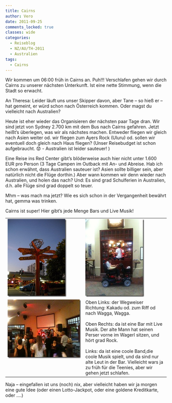 ```yaml
---
title: Cairns
author: Vero
date: 2011-09-25
comments_locked: true
classes: wide
categories:
  - Reiseblog
  - NZ/AU/TH-2011
  - Australien
tags:
  - Cairns
---
```


<p>Wir kommen um 06:00 früh in Cairns an. Puh!!! Verschlafen gehen wir durch Cairns zu unserer nächsten Unterkunft. Ist eine nette Stimmung, wenn die Stadt so erwacht.</p>  <p>An Theresa: Leider läuft uns unser Skipper davon, aber Tane – so hieß er – hat gemeint, er würd schon nach Österreich kommen. Oder magst du vielleicht nach Australien?</p>  <p>Heute ist eher wieder das Organisieren der nächsten paar Tage dran. Wir sind jetzt von Sydney 2.700 km mit dem Bus nach Cairns gefahren. Jetzt heißt’s überlegen, was wir als nächstes machen. Entweder fliegen wir gleich nach Asien weiter od. wir fliegen zum Ayers Rock (Uluru) od. sollen wir eventuell doch gleich nach Haus fliegen? (Unser Reisebudget ist schon aufgebraucht. 😟 - Australien ist leider sauteuer! )</p>  <p>Eine Reise ins Red Center gibt’s blöderweise auch hier nicht unter 1.600 EUR pro Person (3 Tage Campen im Outback mit An- und Abreise. Hab ich schon erwähnt, dass Australien sauteuer ist? Asien sollte billiger sein, aber natürlich nicht die Flüge dorthin.) Aber wann kommen wir denn wieder nach Australien, und holen das nach? Und: Es sind grad Schulferien in Australien, d.h. alle Flüge sind grad doppelt so teuer.</p>  <p>Mhm – was mach ma jetzt? Wie es sich schon in der Vergangenheit bewährt hat, gemma was trinken.</p>  <p>Cairns ist super! Hier gibt’s jede Menge Bars und Live Musik!</p>  <table border="0" cellspacing="0" cellpadding="2" width="600"><tbody>     <tr>       <td valign="top" width="300"><a href="/assets/images/2011/09/DSCN3289.jpg"><img src="/assets/images/2011/09/DSCN3289_thumb.jpg" width="184" height="244" alt="DSCN3289" border="0" /></a></td>        <td valign="top" width="300"><a href="/assets/images/2011/09/IMG_1671.jpg"><img src="/assets/images/2011/09/IMG_1671_thumb.jpg" width="184" height="244" alt="IMG_1671" border="0" /></a></td>     </tr>      <tr>       <td valign="top" width="300"><a href="/assets/images/2011/09/IMG_1673.jpg"><img src="/assets/images/2011/09/IMG_1673_thumb.jpg" width="244" height="184" alt="IMG_1673" border="0" /></a></td>        <td valign="top" width="300">Oben Links: der Wegweiser Richtung: Kakadu od. zum Riff od nach Wagga, Wagga.         <br />          <br />Oben Rechts: da ist eine Bar mit Live Musik. Der alte Mann hat seinen Perser vorne im Wagerl sitzen, und hört grad Rock.          <br />          <br />Links: da ist eine coole Band,die coole Musik spielt, und da sind nur alte Leut in der Bar. Vielleicht wars ja zu früh für die Teenies, aber wir gehen jetzt schlafen.&#160; <br /></td>     </tr>   </tbody></table>          <p>Naja – eingefallen ist uns (noch) nix, aber vielleicht haben wir ja morgen eine gute Idee (oder einen Lotto-Jackpot, oder eine goldene Kreditkarte, oder ….)</p>
